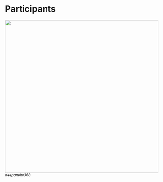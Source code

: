 # Participants


[<img src="https://avatars3.githubusercontent.com/u/57042263?s=460&v=4" width="500px;"/><br><sub>_deepanshu368_</sub>](https://github.com/deepanshu368)<br>
